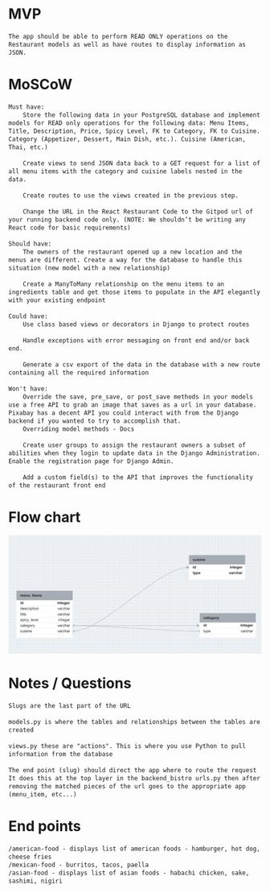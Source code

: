 # MVP #
    The app should be able to perform READ ONLY operations on the Restaurant models as well as have routes to display information as JSON.

# MoSCoW #
    Must have:
        Store the following data in your PostgreSQL database and implement models for READ only operations for the following data: Menu Items, Title, Description, Price, Spicy Level, FK to Category, FK to Cuisine. Category (Appetizer, Dessert, Main Dish, etc.). Cuisine (American, Thai, etc.)

        Create views to send JSON data back to a GET request for a list of all menu items with the category and cuisine labels nested in the data.

        Create routes to use the views created in the previous step.

        Change the URL in the React Restaurant Code to the Gitpod url of your running backend code only. (NOTE: We shouldn’t be writing any React code for basic requirements)

    Should have:
        The owners of the restaurant opened up a new location and the menus are different. Create a way for the database to handle this situation (new model with a new relationship)

        Create a ManyToMany relationship on the menu items to an ingredients table and get those items to populate in the API elegantly with your existing endpoint

    Could have:
        Use class based views or decorators in Django to protect routes

        Handle exceptions with error messaging on front end and/or back end.

        Generate a csv export of the data in the database with a new route containing all the required information

    Won't have:
        Override the save, pre_save, or post_save methods in your models use a free API to grab an image that saves as a url in your database. Pixabay has a decent API you could interact with from the Django backend if you wanted to try to accomplish that. 
        Overriding model methods - Docs

        Create user groups to assign the restaurant owners a subset of abilities when they login to update data in the Django Administration. Enable the registration page for Django Admin.

        Add a custom field(s) to the API that improves the functionality of the restaurant front end

# Flow chart #

![backend bistro flowchar](/img/backend-bistro-flowchart.png)

# Notes / Questions #

    Slugs are the last part of the URL

    models.py is where the tables and relationships between the tables are created

    views.py these are "actions". This is where you use Python to pull information from the database

    The end point (slug) should direct the app where to route the request
    It does this at the top layer in the backend_bistro urls.py then after removing the matched pieces of the url goes to the appropriate app (menu_item, etc...)

# End points #

    /american-food - displays list of american foods - hamburger, hot dog, cheese fries
    /mexican-food - burritos, tacos, paella
    /asian-food - displays list of asian foods - habachi chicken, sake, sashimi, nigiri